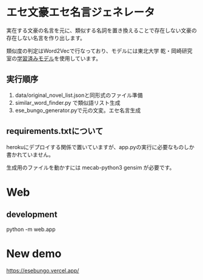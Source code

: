 # エセ文豪エセ名言ジェネレータ

実在する文豪の名言を元に、類似する名詞を置き換えることで存在しない文豪の存在しない名言を作り出します。

類似度の判定はWord2Vecで行なっており、モデルには東北大学 乾・岡崎研究室の[学習済みモデル](http://www.cl.ecei.tohoku.ac.jp/~m-suzuki/jawiki_vector/)を使用しています。

## 実行順序
1. data/original_novel_list.jsonと同形式のファイル準備
2. similar_word_finder.py で類似語リスト生成
3. ese_bungo_generator.pyで元の文変。エセ名言生成

## requirements.txtについて
herokuにデプロイする関係で置いていますが、app.pyの実行に必要なものしか書かれていません。

生成用のファイルを動かすには
mecab-python3
gensim
が必要です。

# Web
## development
python -m web.app

# New demo
https://esebungo.vercel.app/